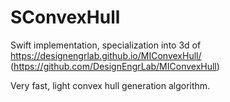# SConvexHull

Swift implementation, specialization into 3d of
https://designengrlab.github.io/MIConvexHull/ (https://github.com/DesignEngrLab/MIConvexHull)

Very fast, light convex hull generation algorithm. 
